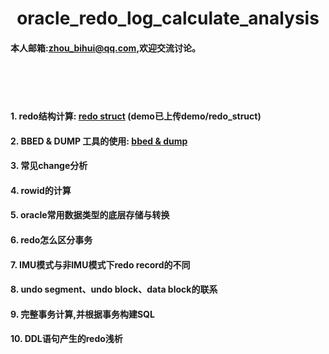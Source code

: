 <h1 align = "center">oracle_redo_log_calculate_analysis</h1>

#### 本人邮箱:zhou_bihui@qq.com,欢迎交流讨论。
<br>
<br>
<br>

#### 1. redo结构计算: [redo struct](https://github.com/zhoubihui/redo_log_calculate_analysis/blob/master/redo_struct.md) (demo已上传demo/redo_struct)

#### 2. BBED & DUMP 工具的使用: [bbed & dump](https://github.com/zhoubihui/redo_log_calculate_analysis/blob/master/BBED%20%26%20DUMP%E5%B7%A5%E5%85%B7%E7%9A%84%E4%BD%BF%E7%94%A8.md)

#### 3. 常见change分析

#### 4. rowid的计算

#### 5. oracle常用数据类型的底层存储与转换

#### 6. redo怎么区分事务

#### 7. IMU模式与非IMU模式下redo record的不同

#### 8. undo segment、undo block、data block的联系

#### 9. 完整事务计算,并根据事务构建SQL

#### 10. DDL语句产生的redo浅析